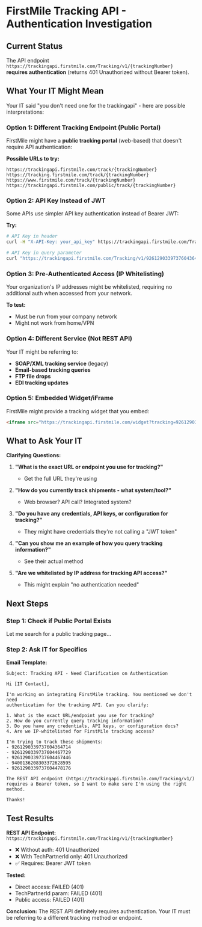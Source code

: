 # FirstMile Tracking API - Authentication Investigation

## Current Status

The API endpoint `https://trackingapi.firstmile.com/Tracking/v1/{trackingNumber}` **requires authentication** (returns 401 Unauthorized without Bearer token).

## What Your IT Might Mean

Your IT said "you don't need one for the trackingapi" - here are possible interpretations:

### Option 1: Different Tracking Endpoint (Public Portal)

FirstMile might have a **public tracking portal** (web-based) that doesn't require API authentication:

**Possible URLs to try:**
```
https://trackingapi.firstmile.com/track/{trackingNumber}
https://tracking.firstmile.com/track/{trackingNumber}
https://www.firstmile.com/track/{trackingNumber}
https://trackingapi.firstmile.com/public/track/{trackingNumber}
```

### Option 2: API Key Instead of JWT

Some APIs use simpler API key authentication instead of Bearer JWT:

**Try:**
```bash
# API Key in header
curl -H "X-API-Key: your_api_key" https://trackingapi.firstmile.com/Tracking/v1/9261290339737604364714

# API Key in query parameter
curl "https://trackingapi.firstmile.com/Tracking/v1/9261290339737604364714?apiKey=your_key"
```

### Option 3: Pre-Authenticated Access (IP Whitelisting)

Your organization's IP addresses might be whitelisted, requiring no additional auth when accessed from your network.

**To test:**
- Must be run from your company network
- Might not work from home/VPN

### Option 4: Different Service (Not REST API)

Your IT might be referring to:
- **SOAP/XML tracking service** (legacy)
- **Email-based tracking queries**
- **FTP file drops**
- **EDI tracking updates**

### Option 5: Embedded Widget/iFrame

FirstMile might provide a tracking widget that you embed:
```html
<iframe src="https://trackingapi.firstmile.com/widget?tracking=9261290339737604364714"></iframe>
```

## What to Ask Your IT

**Clarifying Questions:**

1. **"What is the exact URL or endpoint you use for tracking?"**
   - Get the full URL they're using

2. **"How do you currently track shipments - what system/tool?"**
   - Web browser? API call? Integrated system?

3. **"Do you have any credentials, API keys, or configuration for tracking?"**
   - They might have credentials they're not calling a "JWT token"

4. **"Can you show me an example of how you query tracking information?"**
   - See their actual method

5. **"Are we whitelisted by IP address for tracking API access?"**
   - This might explain "no authentication needed"

## Next Steps

### Step 1: Check if Public Portal Exists

Let me search for a public tracking page...

### Step 2: Ask IT for Specifics

**Email Template:**

```
Subject: Tracking API - Need Clarification on Authentication

Hi [IT Contact],

I'm working on integrating FirstMile tracking. You mentioned we don't need
authentication for the tracking API. Can you clarify:

1. What is the exact URL/endpoint you use for tracking?
2. How do you currently query tracking information?
3. Do you have any credentials, API keys, or configuration docs?
4. Are we IP-whitelisted for FirstMile tracking access?

I'm trying to track these shipments:
- 9261290339737604364714
- 9261290339737604467729
- 9261290339737604467446
- 9400136208303372628595
- 9261290339737604478176

The REST API endpoint (https://trackingapi.firstmile.com/Tracking/v1/)
requires a Bearer token, so I want to make sure I'm using the right method.

Thanks!
```

## Test Results

**REST API Endpoint:** `https://trackingapi.firstmile.com/Tracking/v1/{trackingNumber}`
- ❌ Without auth: 401 Unauthorized
- ❌ With TechPartnerId only: 401 Unauthorized
- ✅ Requires: Bearer JWT token

**Tested:**
- Direct access: FAILED (401)
- TechPartnerId param: FAILED (401)
- Public access: FAILED (401)

**Conclusion:**
The REST API definitely requires authentication. Your IT must be referring to a different tracking method or endpoint.
